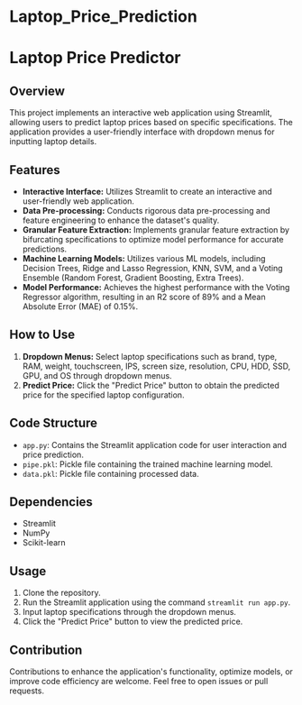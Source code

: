 # Laptop_Price_Prediction

# Laptop Price Predictor

## Overview

This project implements an interactive web application using Streamlit, allowing users to predict laptop prices based on specific specifications. The application provides a user-friendly interface with dropdown menus for inputting laptop details.

## Features

- **Interactive Interface:** Utilizes Streamlit to create an interactive and user-friendly web application.
- **Data Pre-processing:** Conducts rigorous data pre-processing and feature engineering to enhance the dataset's quality.
- **Granular Feature Extraction:** Implements granular feature extraction by bifurcating specifications to optimize model performance for accurate predictions.
- **Machine Learning Models:** Utilizes various ML models, including Decision Trees, Ridge and Lasso Regression, KNN, SVM, and a Voting Ensemble (Random Forest, Gradient Boosting, Extra Trees).
- **Model Performance:** Achieves the highest performance with the Voting Regressor algorithm, resulting in an R2 score of 89% and a Mean Absolute Error (MAE) of 0.15%.

## How to Use

1. **Dropdown Menus:** Select laptop specifications such as brand, type, RAM, weight, touchscreen, IPS, screen size, resolution, CPU, HDD, SSD, GPU, and OS through dropdown menus.
2. **Predict Price:** Click the "Predict Price" button to obtain the predicted price for the specified laptop configuration.

## Code Structure

- `app.py`: Contains the Streamlit application code for user interaction and price prediction.
- `pipe.pkl`: Pickle file containing the trained machine learning model.
- `data.pkl`: Pickle file containing processed data.

## Dependencies

- Streamlit
- NumPy
- Scikit-learn

## Usage

1. Clone the repository.
2. Run the Streamlit application using the command `streamlit run app.py`.
3. Input laptop specifications through the dropdown menus.
4. Click the "Predict Price" button to view the predicted price.

## Contribution

Contributions to enhance the application's functionality, optimize models, or improve code efficiency are welcome. Feel free to open issues or pull requests.



